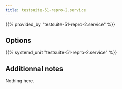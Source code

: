 ```yaml
---
title: testsuite-51-repro-2.service
---
```


{{% provided_by "testsuite-51-repro-2.service" %}}

## Options

{{% systemd_unit "testsuite-51-repro-2.service" %}}

## Additionnal notes

Nothing here.